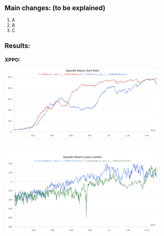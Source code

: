 ## Main changes: (to be explained)

1. A
2. B
3. C

## Results:

### XPPO:

![Reference Image](../../dev/assets/img/xppo.png)

